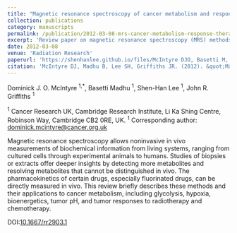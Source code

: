 ```yaml
---
title: "Magnetic resonance spectroscopy of cancer metabolism and response to therapy"
collection: publications
category: manuscripts
permalink: /publication/2012-03-08-mrs-cancer-metabolism-response-therapy
excerpt: 'Review paper on magnetic resonance spectroscopy (MRS) methods and their applications to evaluate cancer metabolism and tumour responses to radiotherapy and chemotherapy'
date: 2012-03-08
venue: 'Radiation Research'
paperurl: 'https://shenhanlee.github.io/files/McIntyre DJO, Basetti M, Lee SH, Griffiths JR_Radiation Research_2012.pdf'
citation: 'McIntyre DJ, Madhu B, Lee SH, Griffiths JR. (2012). &quot;Magnetic resonance spectroscopy of cancer metabolism and response to therapy.&quot; <i>Radiation Research</i>. 177(4):398-435.'
---
```

Dominick J. O. McIntyre <sup>1,*</sup>, Basetti Madhu <sup>1</sup>, Shen-Han Lee <sup>1</sup>, John R. Griffiths <sup>1</sup>

<sup>1</sup> Cancer Research UK, Cambridge Research Institute, Li Ka Shing Centre, Robinson Way, Cambridge CB2 0RE, UK.
<sup>1</sup> Corresponding author: dominick.mcintyre@cancer.org.uk

Magnetic resonance spectroscopy allows noninvasive in vivo measurements of biochemical information from living systems, ranging from cultured cells through experimental animals to humans. Studies of biopsies or extracts offer deeper insights by detecting more metabolites and resolving metabolites that cannot be distinguished in vivo. The pharmacokinetics of certain drugs, especially fluorinated drugs, can be directly measured in vivo. This review briefly describes these methods and their applications to cancer metabolism, including glycolysis, hypoxia, bioenergetics, tumor pH, and tumor responses to radiotherapy and chemotherapy.

DOI:[10.1667/rr2903.1](https://doi.org/10.1667/rr2903.1)